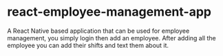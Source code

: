 # react-employee-management-app
A React Native based application that can be used for employee management, you simply login then add an employee. After adding all the employee you can add their shifts and text them about it.
